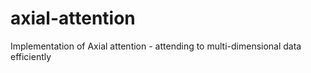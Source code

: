 # axial-attention
Implementation of Axial attention - attending to multi-dimensional data efficiently
